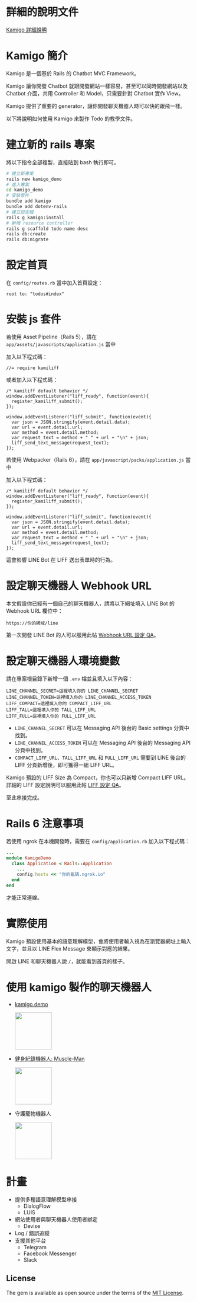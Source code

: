 # 詳細的說明文件

[Kamigo 詳細說明](https://etrex.tw/kamigo/)

# Kamigo 簡介
Kamigo 是一個基於 Rails 的 Chatbot MVC Framework。

Kamigo 讓你開發 Chatbot 就跟開發網站一樣容易，甚至可以同時開發網站以及 Chatbot 介面，共用 Controller 和 Model，只需要針對 Chatbot 實作 View。

Kamigo 提供了重要的 generator，讓你開發聊天機器人時可以快的跟飛一樣。

以下將說明如何使用 Kamigo 來製作 Todo 的教學文件。

# 建立新的 rails 專案
將以下指令全部複製，直接貼到 bash 執行即可。

```bash
# 建立新專案
rails new kamigo_demo
# 進入專案
cd kamigo_demo
# 安裝套件
bundle add kamigo
bundle add dotenv-rails
# 建立設定檔
rails g kamigo:install
# 新增 resource controller
rails g scaffold todo name desc
rails db:create
rails db:migrate
```

# 設定首頁
在 `config/routes.rb` 當中加入首頁設定：

```
root to: "todos#index"
```

# 安裝 js 套件

若使用 Asset Pipeline（Rails 5），請在 `app/assets/javascripts/application.js` 當中

加入以下程式碼：

```
//= require kamiliff
```

或者加入以下程式碼：

```
/* kamiliff default behavior */
window.addEventListener("liff_ready", function(event){
  register_kamiliff_submit();
});

window.addEventListener("liff_submit", function(event){
  var json = JSON.stringify(event.detail.data);
  var url = event.detail.url;
  var method = event.detail.method;
  var request_text = method + " " + url + "\n" + json;
  liff_send_text_message(request_text);
});
```

若使用 Webpacker（Rails 6），請在 `app/javascript/packs/application.js` 當中

加入以下程式碼：

```
/* kamiliff default behavior */
window.addEventListener("liff_ready", function(event){
  register_kamiliff_submit();
});

window.addEventListener("liff_submit", function(event){
  var json = JSON.stringify(event.detail.data);
  var url = event.detail.url;
  var method = event.detail.method;
  var request_text = method + " " + url + "\n" + json;
  liff_send_text_message(request_text);
});
```

這會影響 LINE Bot 在 LIFF 送出表單時的行為。

# 設定聊天機器人 Webhook URL
本文假設你已經有一個自己的聊天機器人，請將以下網址填入 LINE Bot 的 Webhook URL 欄位中：

```
https://你的網域/line
```

第一次開發 LINE Bot 的人可以服用此帖 [Webhook URL 設定 QA](/doc/07_setting.md#Webhook-URL-設定-QA)。

# 設定聊天機器人環境變數
請在專案根目錄下新增一個 `.env` 檔並且填入以下內容：

```
LINE_CHANNEL_SECRET=這裡填入你的 LINE_CHANNEL_SECRET
LINE_CHANNEL_TOKEN=這裡填入你的 LINE_CHANNEL_ACCESS_TOKEN
LIFF_COMPACT=這裡填入你的 COMPACT_LIFF_URL
LIFF_TALL=這裡填入你的 TALL_LIFF_URL
LIFF_FULL=這裡填入你的 FULL_LIFF_URL
```

- `LINE_CHANNEL_SECRET` 可以在 Messaging API 後台的 Basic settings 分頁中找到。
- `LINE_CHANNEL_ACCESS_TOKEN` 可以在 Messaging API 後台的 Messaging API 分頁中找到。
- `COMPACT_LIFF_URL`、`TALL_LIFF_URL` 和 `FULL_LIFF_URL` 需要到 LINE 後台的 LIFF 分頁新增後，即可獲得一組 LIFF URL。

Kamigo 預設的 LIFF Size 為 Compact，你也可以只新增 Compact LIFF URL。
詳細的 LIFF 設定說明可以服用此帖 [LIFF 設定 QA](/doc/07_setting.md#LIFF-設定-QA)。

至此串接完成。

# Rails 6 注意事項

若使用 ngrok 在本機開發時，需要在 `config/application.rb` 加入以下程式碼：

```ruby
...
module KamigoDemo
  class Application < Rails::Application
    ...
    config.hosts << "你的亂碼.ngrok.io"
  end
end
```

才能正常連線。

# 實際使用
Kamigo 預設使用基本的語意理解模型，會將使用者輸入視為在瀏覽器網址上輸入文字，並且以 LINE Flex Message 來顯示對應的結果。

開啟 LINE 和聊天機器人說 `/`，就能看到首頁的樣子。

# 使用 kamigo 製作的聊天機器人
- [kamigo demo](https://github.com/etrex/kamigo_demo)
  <p><img width="100" height="100" src="/doc/images/kamigo_demo_qrcode.png"></p>
- [健身紀錄機器人: Muscle-Man](https://github.com/louis70109/muscle_man)
  <p><img width="100" height="100" src="https://camo.githubusercontent.com/b8c51b15b20b159d356245277d079c04482acc01/68747470733a2f2f692e696d6775722e636f6d2f7534547675676e2e706e67"></p>
- 守護寵物機器人
  <p><img width="100" height="100" src="/doc/images/pet_loved_qrcode.png"></p>

# 計畫
- 提供多種語意理解模型串接
  - DialogFlow
  - LUIS
- 網站使用者與聊天機器人使用者綁定
  - Devise
- Log / 錯誤追蹤
- 支援其他平台
  - Telegram
  - Facebook Messenger
  - Slack

## License
The gem is available as open source under the terms of the [MIT License](https://opensource.org/licenses/MIT).
